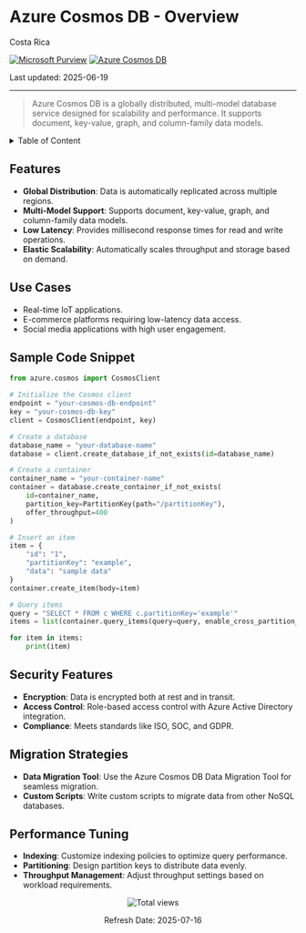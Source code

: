 # Azure Cosmos DB - Overview

Costa Rica

[![Microsoft Purview](https://img.shields.io/badge/Microsoft-Purview-blue)](https://learn.microsoft.com/en-us/azure/purview/) [![Azure Cosmos DB](https://img.shields.io/badge/Azure-CosmosDB-blue)](https://learn.microsoft.com/en-us/azure/cosmos-db/)

Last updated: 2025-06-19

---

> Azure Cosmos DB is a globally distributed, multi-model database service designed for scalability and performance. It supports document, key-value, graph, and column-family data models.

<details>
<summary>Table of Content</summary>

- [Features](#features)
- [Use Cases](#use-cases)
- [Sample Code Snippet](#sample-code-snippet)
- [Security Features](#security-features)
- [Migration Strategies](#migration-strategies)
- [Performance Tuning](#performance-tuning)

</details>

## Features

- **Global Distribution**: Data is automatically replicated across multiple regions.
- **Multi-Model Support**: Supports document, key-value, graph, and column-family data models.
- **Low Latency**: Provides millisecond response times for read and write operations.
- **Elastic Scalability**: Automatically scales throughput and storage based on demand.

## Use Cases

- Real-time IoT applications.
- E-commerce platforms requiring low-latency data access.
- Social media applications with high user engagement.

## Sample Code Snippet

```python
from azure.cosmos import CosmosClient

# Initialize the Cosmos client
endpoint = "your-cosmos-db-endpoint"
key = "your-cosmos-db-key"
client = CosmosClient(endpoint, key)

# Create a database
database_name = "your-database-name"
database = client.create_database_if_not_exists(id=database_name)

# Create a container
container_name = "your-container-name"
container = database.create_container_if_not_exists(
    id=container_name,
    partition_key=PartitionKey(path="/partitionKey"),
    offer_throughput=400
)

# Insert an item
item = {
    "id": "1",
    "partitionKey": "example",
    "data": "sample data"
}
container.create_item(body=item)

# Query items
query = "SELECT * FROM c WHERE c.partitionKey='example'"
items = list(container.query_items(query=query, enable_cross_partition_query=True))

for item in items:
    print(item)
```

## Security Features

- **Encryption**: Data is encrypted both at rest and in transit.
- **Access Control**: Role-based access control with Azure Active Directory integration.
- **Compliance**: Meets standards like ISO, SOC, and GDPR.

## Migration Strategies

- **Data Migration Tool**: Use the Azure Cosmos DB Data Migration Tool for seamless migration.
- **Custom Scripts**: Write custom scripts to migrate data from other NoSQL databases.

## Performance Tuning

- **Indexing**: Customize indexing policies to optimize query performance.
- **Partitioning**: Design partition keys to distribute data evenly.
- **Throughput Management**: Adjust throughput settings based on workload requirements.
  
<!-- START BADGE -->
<div align="center">
  <img src="https://img.shields.io/badge/Total%20views-31-limegreen" alt="Total views">
  <p>Refresh Date: 2025-07-16</p>
</div>
<!-- END BADGE -->
